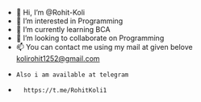 - 👋 Hi, I’m @Rohit-Koli
- 👀 I’m interested in Programming
- 🌱 I’m currently learning BCA
- 💞️ I’m looking to collaborate on Programming
- 📫 You can contact me using my mail at given belove
        kolirohit1252@gmail.com
-     Also i am available at telegram 
-       https://t.me/RohitKoli1
<!---
Rohit-Koli/Rohit-Koli is a ✨ special ✨ repository because its `README.md` (this file) appears on your GitHub profile.
You can click the Preview link to take a look at your changes.
--->
